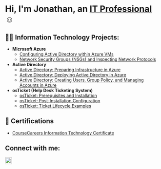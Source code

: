 <h1>Hi, I'm Jonathan, an <a href="https://linkedin.com/in/jonathan-alejandro5">IT Professional</a>☺</h1>

<h2>👨‍💻 Information Technology Projects:</h2>

- <b>Microsoft Azure</b>
  - [Configuring Active Directory within Azure VMs](https://github.com/jonalejandro5/configure-ad)
  - [Network Security Groups (NSGs) and Inspecting Network Protocols](https://github.com/jonalejandro5/azure-network-protocols)
- <b>Active Directory</b>
  - [Active Directory: Preparing Infrastructure in Azure](https://github.com/jonalejandro5/AD-Preparing-ADIn-Azure)
  - [Active Directory: Deploying Active Directory in Azure](https://github.com/jonalejandro5/AD-Deploying)
  - [Active Directory: Creating Users, Group Policy, and Managing Accounts in Azure](https://github.com/jonalejandro5/AD-Creating-Users-Group-Policies-And-Managing-Accounts)
- <b>osTicket (Help Desk Ticketing System)</b>
  - [osTicket: Prerequisites and Installation](https://github.com/jonalejandro5/osticket-prereqs)
  - [osTicket: Post-Installation Configuration](https://github.com/jonalejandro5/post-install-config)
  - [osTicket: Ticket Lifecycle Examples](https://github.com/jonalejandro5/ticket-lifecycle)

<h2>📄 Certifications</h2>

- [CourseCareers Information Technology Certificate](https://imgur.com)  

<h2>Connect with me:</h2>

[<img align="left" alt="Jon | LinkedIn" width="22px" src="https://cdn.jsdelivr.net/npm/simple-icons@v3/icons/linkedin.svg" />][linkedin]


[linkedin]: https://linkedin.com/in/jonathan-alejandro5
